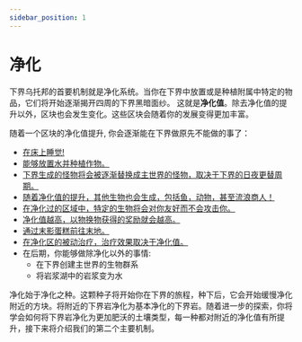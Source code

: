 ```yaml
---
sidebar_position: 1
---
```


# 净化

下界乌托邦的首要机制就是净化系统。当你在下界中放置或是种植附属中特定的物品，它们将开始逐渐揭开四周的下界黑暗面纱。 这就是**净化值**。除去净化值的提升以外，区块也会发生变化。这些区块会随着你的发展变得更加丰富。

随着一个区块的净化值提升, 你会逐渐能在下界做原先不能做的事了：

- [在床上睡觉!](../purification/sleeping-in-the-nether)
- [能够放置水并种植作物。](../purification/water-in-the-nether)
- [下界生成的怪物将会被逐渐替换成主世界的怪物，取决于下界的日夜更替周期。](../purification/mob-swapping)
- [随着净化值的提升，其他生物也会生成，包括鱼，动物，甚至流浪商人！](../purification/mob-spawning)
- [在净化过的区域中，特定的生物将会对你友好而不会攻击你。](../purification/friendly-mobs)
- [净化值越高，以物换物获得的奖励就会越高。](../purification/a-better-barter)
- [通过末影蛋糕前往末地。](../purification/to-the-end)
- [在净化区的被动治疗，治疗效果取决于净化值。](../purification/purifying-aura)
- 在后期，你能够做除净化以外的事情:
  - 在下界创建主世界的生物群系
  - 将岩浆湖中的岩浆变为水

净化始于净化之种。这颗种子将开始你在下界的旅程，种下后，它会开始缓慢净化附近的方块。将附近的下界岩净化为基本净化的下界岩。随着进一步的探索，你将学会如何将下界岩净化为更加肥沃的土壤类型，每一种都对附近的净化值有所提升，接下来将介绍我们的第二个主要机制。
